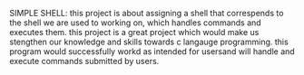 SIMPLE SHELL: this project is about assigning a shell that correspends to the shell we are used to working on, which handles commands and executes them. this project is a great project which would make us stengthen our knowledge and skills towards c langauge  programming. this program would successfully workd as intended for usersand will handle and execute commands submitted by users.
